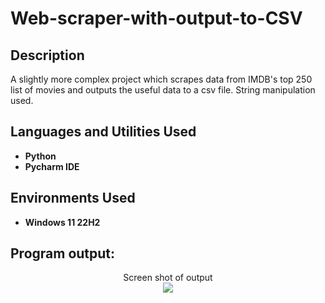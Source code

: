 # Web-scraper-with-output-to-CSV

<h2>Description</h2>
A slightly more complex project which scrapes data from IMDB's top 250 list of movies and outputs the useful data to a csv file. String manipulation used. 
<br />


<h2>Languages and Utilities Used</h2>

- <b>Python</b> 
- <b>Pycharm IDE</b>

<h2>Environments Used </h2>

- <b>Windows 11 22H2</b>

<h2>Program output:</h2>

<p align="center">
Screen shot of output<br/>
<img src="https://i.imgur.com/AM0eXbX.png"/>
<br />

</p>
